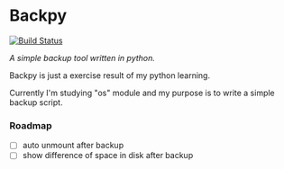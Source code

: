 # Backpy

[![Build Status](https://travis-ci.org/yzakius/backpy.svg?branch=master)](https://travis-ci.org/yzakius/backpy)

*A simple backup tool written in python.*

Backpy is just a exercise result of my python learning.

Currently I'm studying "os" module and my purpose is to write a simple backup script.

### Roadmap

- [ ] auto unmount after backup
- [ ] show difference of space in disk after backup
